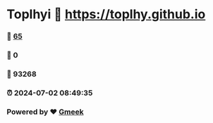 # Toplhyi :link: https://toplhy.github.io 
### :page_facing_up: [65](https://toplhy.github.io/tag.html) 
### :speech_balloon: 0 
### :hibiscus: 93268 
### :alarm_clock: 2024-07-02 08:49:35 
### Powered by :heart: [Gmeek](https://github.com/Meekdai/Gmeek)
